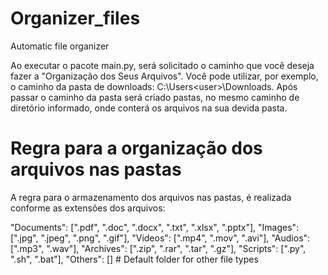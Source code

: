 # Organizer_files
 Automatic file organizer

 Ao executar o pacote main.py, será solicitado o caminho que você deseja fazer a "Organização dos Seus Arquivos".
 Você pode utilizar, por exemplo, o caminho da pasta de downloads: C:\Users\<user>\Downloads. 
 Após passar o caminho da pasta será criado pastas, no mesmo caminho de diretório informado, onde conterá os arquivos na sua devida pasta.

 # Regra para a organização dos arquivos nas pastas

A regra para o armazenamento dos arquivos nas pastas, é realizada conforme as extensões dos arquivos:

"Documents": [".pdf", ".doc", ".docx", ".txt", ".xlsx", ".pptx"],
"Images": [".jpg", ".jpeg", ".png", ".gif"],
"Videos": [".mp4", ".mov", ".avi"],
"Audios": [".mp3", ".wav"],
"Archives": [".zip", ".rar", ".tar", ".gz"],
"Scripts": [".py", ".sh", ".bat"],
"Others": []  # Default folder for other file types
    
